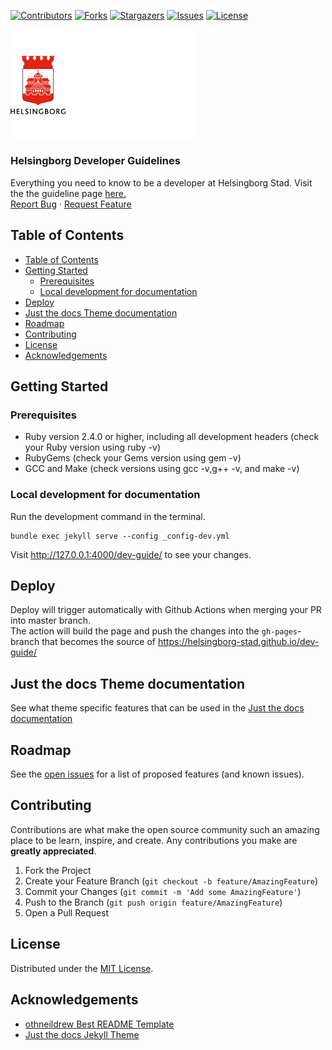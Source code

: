 <!-- SHIELDS -->
[![Contributors][contributors-shield]][contributors-url]
[![Forks][forks-shield]][forks-url]
[![Stargazers][stars-shield]][stars-url]
[![Issues][issues-shield]][issues-url]
[![License][license-shield]][license-url]

<p>
  <a href="https://github.com/helsingborg-stad/dev-guide">
    <img src="images/hbg-github-logo-combo.png" alt="Logo" width="300">
  </a>
</p>
<h3>Helsingborg Developer Guidelines</h3>
<p>
  Everything you need to know to be a developer at Helsingborg Stad.
  Visit the the guideline page <a href="https://helsingborg-stad.github.io/dev-guide/">here.</a>
  <br />
  <a href="https://github.com/helsingborg-stad/dev-guide/issues">Report Bug</a>
  ·
  <a href="https://github.com/helsingborg-stad/dev-guide/issues">Request Feature</a>
</p>




## Table of Contents
- [Table of Contents](#table-of-contents)
- [Getting Started](#getting-started)
  - [Prerequisites](#prerequisites)
  - [Local development for documentation](#local-development-for-documentation)
- [Deploy](#deploy)
- [Just the docs Theme documentation](#just-the-docs-theme-documentation)
- [Roadmap](#roadmap)
- [Contributing](#contributing)
- [License](#license)
- [Acknowledgements](#acknowledgements)


## Getting Started

### Prerequisites

- Ruby version 2.4.0 or higher, including all development headers (check your Ruby version using ruby -v)
- RubyGems (check your Gems version using gem -v)
- GCC and Make (check versions using gcc -v,g++ -v, and make -v)


### Local development for documentation
Run the development command in the terminal.
```
bundle exec jekyll serve --config _config-dev.yml
```
Visit http://127.0.0.1:4000/dev-guide/ to see your changes.


## Deploy

Deploy will trigger automatically with Github Actions when merging your PR into master branch.  
The action will build the page and push the changes into the `gh-pages`-branch that becomes the source of https://helsingborg-stad.github.io/dev-guide/  


## Just the docs Theme documentation
See what theme specific features that can be used in the [Just the docs documentation](https://pmarsceill.github.io/just-the-docs/)

## Roadmap

See the [open issues][issues-url] for a list of proposed features (and known issues).



## Contributing

Contributions are what make the open source community such an amazing place to be learn, inspire, and create. Any contributions you make are **greatly appreciated**.

1. Fork the Project
2. Create your Feature Branch (`git checkout -b feature/AmazingFeature`)
3. Commit your Changes (`git commit -m 'Add some AmazingFeature'`)
4. Push to the Branch (`git push origin feature/AmazingFeature`)
5. Open a Pull Request



## License

Distributed under the [MIT License][license-url].



## Acknowledgements

- [othneildrew Best README Template](https://github.com/othneildrew/Best-README-Template)
- [Just the docs Jekyll Theme](https://github.com/pmarsceill/just-the-docs)



<!-- MARKDOWN LINKS & IMAGES -->
<!-- https://www.markdownguide.org/basic-syntax/#reference-style-links -->
[contributors-shield]: https://img.shields.io/github/contributors/helsingborg-stad/dev-guide.svg?style=flat-square
[contributors-url]: https://github.com/helsingborg-stad/dev-guide/graphs/contributors
[forks-shield]: https://img.shields.io/github/forks/helsingborg-stad/dev-guide.svg?style=flat-square
[forks-url]: https://github.com/helsingborg-stad/dev-guide/network/members
[stars-shield]: https://img.shields.io/github/stars/helsingborg-stad/dev-guide.svg?style=flat-square
[stars-url]: https://github.com/helsingborg-stad/dev-guide/stargazers
[issues-shield]: https://img.shields.io/github/issues/helsingborg-stad/dev-guide.svg?style=flat-square
[issues-url]: https://github.com/helsingborg-stad/dev-guide/issues
[license-shield]: https://img.shields.io/github/license/helsingborg-stad/dev-guide.svg?style=flat-square
[license-url]: https://raw.githubusercontent.com/helsingborg-stad/dev-guide/master/LICENSE
